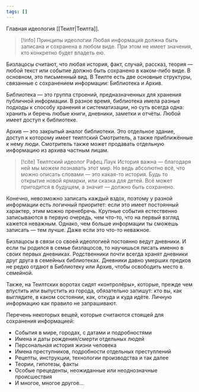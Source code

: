 ```yaml
---
tags: []
---
```

Главная идеология [[Теилт|Теилта]].

>[!info] Принципы идеологии
>Любая информация должна быть записана и сохранена в любом виде. При этом не имеет значения, кто конкретно будет владеть ею.

Бизлацосы считают, что любая история, факт, случай, рассказ, теория — любой текст или событие должно быть сохранено в каком-либо виде. В основном, это письменный вид. В Теилте есть две основные структуры, связанные с сохранением информации: Библиотека и Архив.

Библиотека — это группа строений, предназначенных для хранения публичной информации. В разное время, библиотека имела разные подходы к способу хранения и систематизации, но суть всегда одна: хранить и беречь любые книги, дневники, заметки и отчёты. Любой имеет доступ к библиотеке.

Архив — это закрытый аналог библиотеки. Это отдельное здание, доступ к которому имеет теилтский Смотритель, а также приближённые к нему люди. Смотритель также может продавать отдельную информацию из архива частным лицам.

> [!cite] Теилтский идеолог Рафец Лаук
> История важна — благодаря ней мы можем познавать этот мир. Но ведь абсолютно всё, что можно описать словами — это какая-то история. Будь то открытие новой ярмарки, или сказка для детей. Всё может пригодится в будущем, а значит — должно быть сохранено.

Конечно, невозможно записать каждый вздох, поэтому у разной информации есть логичный приоритет: если это имеет постоянный характер, этим можно пренебречь. Крупные события естественно записываются в первую очередь, чем что-то, что на первый взгляд кажется неважным. Однако, чем больше информации ты сможешь записать — тем лучше. Даже если это что-то неважное.

Бизлацосы в связи со своей идеологией постоянно ведут дневники. И если ты родился в семье бизлацосов, то научишься писать именно в своих первых дневниках. Родственники почти всегда хранят дневники друг друга в семейных библиотеках. Дневники давно умерших предков не редко отдают в Библиотеку или Архив, чтобы освободить место в семейной.

Также, на Теилтских воротах сидят «контролёры», которые, прежде чем впустить или выпустить из города, обязательно запишут: кто вы, как выглядите, в каком состоянии, как, откуда и куда идёте. Личную информацию как правило не запрашивают.

Перечень некоторых вещей, которые считаются стоящей для сохранения информацией:
- События в мире, городах, с датами и подробностями
- Имена и даты рождения/смерти отдельных людей
- Персональная история жизни человека
- Имена преступников, подробности отдельных преступлений
- Рецепты, инструкции, технологии производства и так далее
- Теории, гипотезы, факты
- Особые прецеденты, неожиданные или неоднозначные происшествия
- И многое, многое другое...


